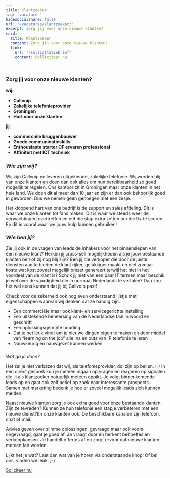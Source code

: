 ```yaml
---
title: Klantzoeker
tag: 'vacature '
hidesocialshare: false
url: "/vacatures/klantzoeker/"
excerpt: Zorg jij voor onze nieuwe klanten?
card:
  title: Klantzoeker
  content: Zorg jij voor onze nieuwe klanten?
  link:
    url: "/sollicitatiebrief"
    content: Solliciteer nu

---
```

### **Zorg jij voor onze nieuwe klanten?**

**wij:**

* **Callvoip**
* **Zakelijke telefonieprovider**
* **Groningen**
* **Hart voor onze klanten**

**jij:**

* **commerciële bruggenbouwer**
* **Goede communicatieskills**
* **Enthousiaste starter OF ervaren professional**
* **Affiniteit met ICT techniek**

### _Wie zijn wij?_

Wij zijn Callvoip en leveren uitgekiende, zakelijke telefonie. Wij worden blij van onze klanten en doen dan ook alles om hun bereikbaarheid zo goed mogelijk te regelen. Ons kantoor zit in Groningen maar onze klanten in het hele land. We doen dit al meer dan 10 jaar en zijn er dan ook behoorlijk goed in geworden. Dus we nemen geen genoegen met een zesje.

Het kloppend hart van ons bedrijf is de support en sales afdeling. Dit is waar we onze klanten tot fans maken. Dit is waar we steeds weer de verwachtingen overtreffen en net die stap extra zetten om die 9+ te scoren. En dit is vooral waar we jouw hulp kunnen gebruiken!

### _Wie ben jij?_

Zie jij ook in de vragen van leads de inhakers voor het binnenslepen van een nieuwe klant? Herken jij cross-sell mogelijkheden als je jouw bestaande klanten belt of zij nog blij zijn? Ben jij die verkoper die door de juiste diensten aan te bieden de klant rijker, gelukkiger maakt en niet zomaar koste wat kost zoveel mogelijk omzet genereert terwijl het niet in het voordeel van de klant is? Schrik jij niet van een paar IT termen maar beschik je wel over de vaardigheid die in normaal Nederlands te vertalen? Dan zou het wel eens kunnen dat jij bij Callvoip past!

Check voor de zekerheid ook nog even onderstaand lijstje met eigenschappen waarvan wij denken dat ze handig zijn.

* Een commerciële maar ook klant- en servicegerichte instelling
* Een uitstekende beheersing van de Nederlandse taal in woord en geschrift
* Een oplossingsgerichte houding
* Dat je het leuk vindt om je nieuwe dingen eigen te maken en door middel van “learning on the job” alle ins en outs van IP telefonie te leren
* Nauwkeurig en nauwgezet kunnen werken

###   
_Wat ga je doen?_

Het zal je niet verbazen dat wij, als telefonieprovider, dol zijn op bellen. :-) In een direct gesprek kun je meteen ingaan op vragen en reageren op signalen die jij als klantzoeker natuurlijk meteen oppikt. Je volgt binnenkomende leads op en gaat ook zelf actief op zoek naar interessante prospects. Samen met marketing bedenk je hoe er zoveel mogelijk leads zich kunnen melden.

Naast nieuwe klanten zorg je ook extra goed voor onze bestaande klanten. Zijn ze tevreden? Kunnen ze hun telefonie een stapje verbeteren met een nieuwe dienst?En onze klanten ook. De beschikbare kanalen zijn telefoon, chat of mail.

Advies geven over slimme oplossingen, gevraagd maar ook vooral ongevraagd, gaat je goed af. Je vraagt door en herkent behoeftes en verkoopkansen. Je handelt offertes af en zorgt ervoor dat nieuwe klanten meteen fan worden.

Lijkt het je wat? Laat dan wat van je horen via onderstaande knop! Of bel ons, vinden we leuk. ;-)

<a href="/sollicitatiebrief" class="button">Soliciteer nu</a>
